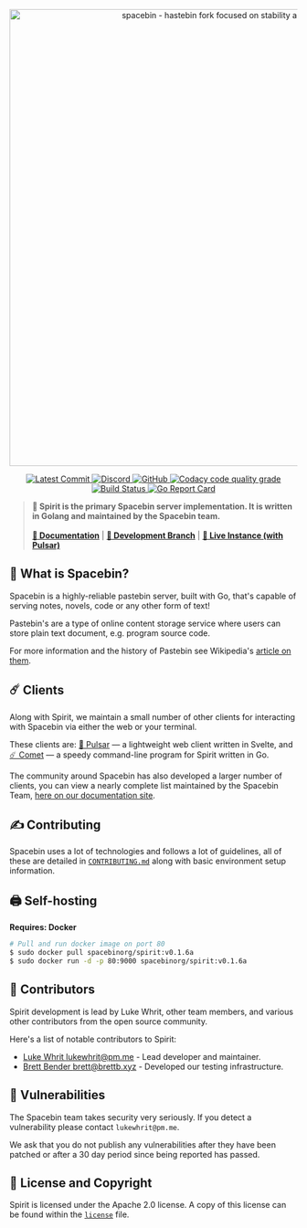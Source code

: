 <p align="center">
    <img
        width="800"
        src="https://github.com/spacebin-org/wiki/blob/master/assets/spacebin-text-logo/github-banner.png?raw=true"
        alt="spacebin - hastebin fork focused on stability and maintainability"
    />
</p>

<p align="center">
    <a href="https://github.com/spacebin-org/spirit/commits/master">
        <img
            src="https://img.shields.io/github/last-commit/spacebin-org/spirit"
            alt="Latest Commit"
        />
    </a>
    <a href="https://discord.gg/hXxBtMJ">
        <img
            alt="Discord"
            src="https://img.shields.io/discord/717911514593493012?color=7289da"
        />
    </a>
      <a href="https://github.com/spacebin-org/spirit/curiosity/master/LICENSE.md">
        <img
            alt="GitHub"
            src="https://img.shields.io/github/license/spacebin-org/spirit?color=%20%23e34b4a&logoColor=%23000000"
        />
    </a>
    <a href="https://app.codacy.com/gh/spacebin-org/spirit">
        <img
              alt="Codacy code quality grade"
              src="https://img.shields.io/codacy/grade/ea24e2f7bf7d493e87a38cdcce4060b5"
        />
    </a>
    <a href="https://github.com/spacebin-org/spirit/workflows/build">
        <img
            alt="Build Status"
            src="https://github.com/spacebin-org/spirit/workflows/build/badge.svg"
        />
    </a>
    <a href="https://goreportcard.com/report/github.com/spacebin-org/spirit">
        <img
            alt="Go Report Card"
            src="https://goreportcard.com/badge/github.com/spacebin-org/spirit"
        />
    </a>
</p>

> **🚀 Spirit is the primary Spacebin server implementation. It is written in Golang and maintained by the Spacebin team.**
>\
>\
> [**📖 Documentation**](https://docs.spaceb.in) | [**🌟 Development Branch**](https://github.com/spacebin-org/spirit/tree/develop) | [**🚀 Live Instance (with Pulsar)**](https://spaceb.in)

## 🚀 What is Spacebin?

Spacebin is a highly-reliable pastebin server, built with Go, that's capable of serving notes, novels, code or any other form of text!

Pastebin's are a type of online content storage service where users can store plain text document, e.g. program source code.

For more information and the history of Pastebin see Wikipedia's [article on them](https://en.wikipedia.org/wiki/Pastebin).

## ☄️ Clients

Along with Spirit, we maintain a small number of other clients for interacting with Spacebin via either the web or your terminal.

These clients are: [🌟 Pulsar](https://github.com/spacebin-org/pulsar) &mdash; a lightweight web client written in Svelte, and [☄️ Comet](https://github.com/spacebin-org/comet) &mdash; a speedy command-line program for Spirit written in Go.

The community around Spacebin has also developed a larger number of clients, you can view a nearly complete list maintained by the Spacebin Team, [here on our documentation site](https://docs.spaceb.in/clients_and_libraries.html). 

## ✍️ Contributing

Spacebin uses a lot of technologies and follows a lot of guidelines, all of these are detailed in [`CONTRIBUTING.md`](CONTRIBUTING.md) along with basic environment setup information.

## 🖨️ Self-hosting

**Requires: Docker**

```sh
# Pull and run docker image on port 80
$ sudo docker pull spacebinorg/spirit:v0.1.6a
$ sudo docker run -d -p 80:9000 spacebinorg/spirit:v0.1.6a
```

## 👥 Contributors

Spirit development is lead by Luke Whrit, other team members, and various other contributors from the open source community.

Here's a list of notable contributors to Spirit:

* [Luke Whrit <lukewhrit@pm.me>](https://github.com/lukewhrit) - Lead developer and maintainer.
* [Brett Bender <brett@brettb.xyz>](https://github.com/greatgodapollo) - Developed our testing infrastructure.

## 👮 Vulnerabilities

The Spacebin team takes security very seriously. If you detect a vulnerability please contact `lukewhrit@pm.me`. 

We ask that you do not publish any vulnerabilities after they have been patched or after a 30 day period since being reported has passed.

## 📑 License and Copyright

Spirit is licensed under the Apache 2.0 license. A copy of this license can be found within the [`license`](license.md) file.
